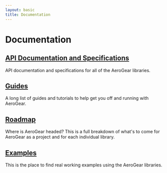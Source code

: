 ```yaml
---
layout: basic
title: Documentation
---
```



# Documentation

## [API Documentation and Specifications](specs)

API documentation and specifications for all of the AeroGear libraries.

## [Guides](guides)

A long list of guides and tutorials to help get you off and running with AeroGear.

## [Roadmap](planning)

Where is AeroGear headed? This is a full breakdown of what's to come for AeroGear as a project and for each individual library.

## [Examples](/examples)

This is the place to find real working examples using the AeroGear libraries.

